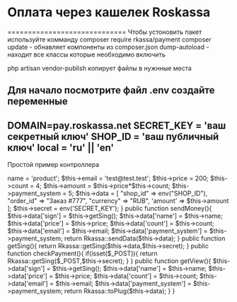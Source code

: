 # Оплата через кашелек Roskassa
=============================
Чтобы устоновить пакет используйте комманду composer require rkassa/payment
composer update - обнавляет компоненты из composer.json
dump-autoload - находит все классы которые необходимо включить

php artisan vendor-publish копирует файлы в нужнные места

Для начало посмотрите файл .env создайте переменные 
------------
DOMAIN=pay.roskassa.net
SECRET_KEY = 'ваш секретный ключ'
SHOP_ID = 'ваш публичный ключ'
local = 'ru' || 'en'
------------
Простой пример контроллера
<?php

namespace App\Http\Controllers;

use Illuminate\Http\Request;

use Rkassa\Payment\Rkassa;
class KasaController extends Controller
{
    public $data;
    public $shop_id;
    private $secret;

    public $name;
    public $email;
    public $count;
    public $price;
    public $payment_system;

    public function __construct(){
        $this->name = 'product';
        $this->email = 'test@test.test';
        $this->price = 200;
        $this->count = 4;
        $this->amount = $this->price*$this->count;
        $this->payment_system = 5;
        $this->data = [
            "shop_id"  => env("SHOP_ID"),
            "order_id" => "Заказ #777",
            "currency" => "RUB",
            'amount' => $this->amount
        ];
        $this->secret = env('SECRET_KEY');
    }
    public function sendMoney(){
        $this->data['sign'] = $this->getSing();
        $this->data['name'] = $this->name;
        $this->data['price'] = $this->price;
        $this->data['count'] = $this->count;
        $this->data['email'] = $this->email;
        $this->data['payment_system'] = $this->payment_system;
        return Rkassa::sendData($this->data);
    }

    public function getSing(){
        return Rkassa::getSing($this->data,$this->secret);
    }

    public function checkPayment(){
        if(isset($_POST)){
            return Rkassa::getSing($_POST,$this->secret);
        }
    }
    public function getView(){
       $this->data['sign'] = $this->getSing();
       $this->data['name'] = $this->name;
       $this->data['price'] = $this->price;
       $this->data['count'] = $this->count;
       $this->data['email'] = $this->email;
       $this->data['payment_system'] = $this->payment_system;
        return Rkassa::toPlug($this->data);
    }
}

